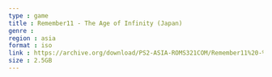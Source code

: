 ```yaml
---
type : game
title : Remember11 - The Age of Infinity (Japan)
genre : 
region : asia
format : iso
link : https://archive.org/download/PS2-ASIA-ROMS321COM/Remember11%20-%20The%20Age%20of%20Infinity%20%28Japan%29.7z
size : 2.5GB
---
```

